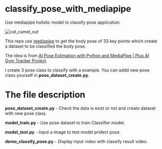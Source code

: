 # classify_pose_with_mediapipe
Use mediapipe holistic model to classify pose application.  

![cat_camel_out](https://user-images.githubusercontent.com/19554347/129997232-cf2d084e-b8d0-417b-9885-b2895689bee6.gif)   

This repo use [mediapipe](https://github.com/google/mediapipe) to get the body pose of 33 key points which create a dataset to be classified the body pose.  

The idea is from [AI Pose Estimation with Python and MediaPipe | Plus AI Gym Tracker Project](https://youtu.be/06TE_U21FK4).   

I create 3 pose class to classify with a example. You can addd new pose class yourself in **pose_dataset_create.py**.

# The file description

**pose_dataset_create.py** - Check the data is exist or not and create dataset with new pose class.   

**model_train.py** - Use pose dataset to train Classifier model.

**model_test.py** - Input a image to test model pridect pose.

**demo_classify_pose.py** - Display input video with classify result video.



